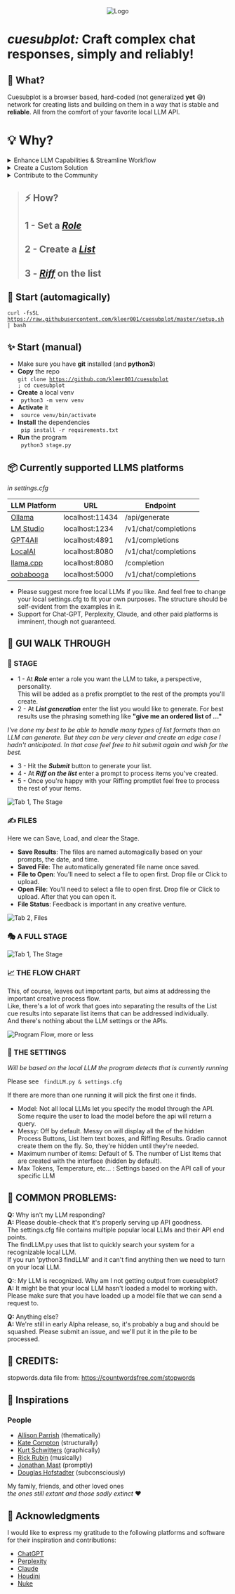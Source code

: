 <div align="center">
    <img src="/images/masks_base_banner_01.png" alt="Logo">
</div>

# ***cuesubplot:*** **Craft complex chat responses, simply and reliably!**

## :speech_balloon: What? 
Cuesubplot is a browser based, hard-coded (not generalized __yet__ :sweat_smile:) network for creating lists and building on them in a way that is stable and  **reliable**. All from the comfort of your favorite local LLM API.


# :bulb: Why?

<details>
  <summary>Enhance LLM Capabilities & Streamline Workflow</summary>

- Develop a solution that enables (local) LLMs to generate long and complex multistep outputs effectively, such as detailed learning programs or comprehensive critiques.

- Eliminate the need for manual copy-pasting in workflows to improve efficiency and maintain the quality of generated content while trying new things.

</details>

<details>
  <summary>Create a Custom Solution</summary>

- Leverage insights from experts like Jonathan Mast to design a tailored programming solution that integrates the strengths of LLMs and utilizes innovative tools like [Gradio](https://www.gradio.app/) and inspiration from [Automatic1111](https://github.com/AUTOMATIC1111/stable-diffusion-webui).

</details>

<details>
  <summary>Contribute to the Community</summary>

- Actively participate in the local LLM evolution among programmers and users who share a passion for generating text and exploring the capabilities of LLMs and enhancing the ease of the chat workflow.

</details>



> ## :zap: How? 
> ## **1** - Set a ***[Role](https://platform.openai.com/docs/guides/prompt-engineering/tactic-ask-the-model-to-adopt-a-persona)***
> ## **2** - Create a ***[List](https://mathworld.wolfram.com/LissajousCurve.html)***
> ## **3** - [***Riff***](https://www.collinsdictionary.com/dictionary/english/riff) on the list

## :rocket: Start (automagically)

<code>curl -fsSL https://raw.githubusercontent.com/kleer001/cuesubplot/master/setup.sh | bash</code>
 

## :sparkles: Start (manual) 
* Make sure you have **git** installed (and **python3**)
* **Copy** the repo  
<code>git clone https://github.com/kleer001/cuesubplot ; cd cuesubplot </code>
* **Create** a local venv
* <code> python3 -m venv venv </code>
* **Activate** it
* <code> source venv/bin/activate </code>
* **Install** the dependencies  
<code> pip install -r requirements.txt </code>
* **Run** the program  
<code> python3 stage.py</code>


## :package: Currently supported LLMS platforms 
*in  settings.cfg*  

| LLM Platform | URL             | Endpoint             |
|--------------|-----------------|----------------------|
| [Ollama](https://ollama.ai/)       | localhost:11434 | /api/generate        |
| [LM Studio](https://lmstudio.ai/)    | localhost:1234  | /v1/chat/completions |
| [GPT4All](https://gpt4all.io/)      | localhost:4891  | /v1/completions      |
| [LocalAI](https://localai.io/)      | localhost:8080  | /v1/chat/completions |
| [llama.cpp](https://github.com/ggerganov/llama.cpp)    | localhost:8080  | /completion          |
| [oobabooga](https://github.com/oobabooga/text-generation-webui)    | localhost:5000  | /v1/chat/completions |

* Please suggest more free local LLMs if you like. And feel free to change your local settings.cfg to fit your own purposes. The structure should be self-evident from the examples in it.  
* Support for Chat-GPT, Perplexity, Claude, and other paid platforms is imminent, though not guaranteed. 

## :walking: GUI WALK THROUGH 
### :eyes: STAGE 
* 1 - At ***Role*** enter a role you want the LLM to take, a perspective, personality.   
This will be added as a prefix promptlet to the rest of the prompts you'll create.   
* 2 - At ***List generation*** enter the list you would like to generate. For best results use the phrasing something like
**"give me an ordered list of ..."**  

*I've done my best to be able to handle many types of list formats than an LLM can generate. 
But they can be very clever and create an edge case I hadn't anticipated. In that case feel free to hit submit again and wish for the best.*  
* 3 - Hit the ***Submit*** button to generate your list.   
* 4 - At ***Riff on the list*** enter a prompt to process items you've created.
* 5 - Once you're happy with your Riffing promptlet feel free to process the rest of your items.  



![Tab 1, The Stage](/images/Stage_01.png "Tab 1, The Stage")

### :writing_hand: FILES 

Here we can Save, Load, and clear the Stage.   
* **Save Results**: The files are named automagically based on your prompts, the date, and time.  
*  **Saved File**: The automatically generated file name once saved.  
* **File to Open**: You'll need to select a file to open first. Drop file or Click to upload.  
* **Open File**: You'll need to select a file to open first. Drop file or Click to upload. After that you can open it.  
* **File Status**: Feedback is important in any creative venture.

![Tab 2, Files](/images/Library_01.png "Tab 2, Files")


### :performing_arts: A FULL STAGE 

![Tab 1, The Stage](/images/FullStage_01.png "Tab 1, The Stage")

### :chart_with_upwards_trend: THE FLOW CHART

This, of course, leaves out important parts, but aims at addressing the important creative process flow.  
Like, there's a lot of work that goes into separating the results of the List cue results into separate list items that can be addressed individually.   
And there's nothing about the LLM settings or the APIs.  

![Program Flow, more or less](/images/flowChart_01.png "Flowchart")


### :brain: THE SETTINGS 

*Will be based on the local LLM the program detects that is currently running*

Please see <code> findLLM.py & settings.cfg </code>

If there are more than one running it will pick the first one it finds.   
* Model: Not all local LLMs let you specify the model through the API. Some require the user to load the model before the api will return a query.  
* Messy: Off by default. Messy on will display all the of the hidden Process Buttons, List Item text boxes, and Riffing Results. Gradio cannot create them on the fly. So, they're hidden until they're needed.  
* Maximum number of items: Default of 5. The number of List Items that are created with the interface (hidden by default).  
* Max Tokens, Temperature, etc... : Settings based on the API call of your specific LLM  



## :bug: COMMON PROBLEMS: 

**Q:** Why isn't my LLM responding?   
**A:** Please double-check that it's properly serving up API goodness.   
The settings.cfg file contains multiple popular local LLMs and their API end points.   
The findLLM.py uses that list to quickly search your system for a recognizable local LLM.  
If you run 'python3 findLLM' and it can't find anything then we need to turn on your local LLM.

**Q:**: My LLM is recognized. Why am I not getting output from cuesubplot?     
**A:** It might be that your local LLM hasn't loaded a model to working with.  
Please make sure that you have loaded up a model file that we can send a request to.   

**Q:** Anything else?  
**A:** We're still in early Alpha release, so, it's probably a bug and should be squashed. Please submit an issue, and we'll put it in the pile to be processed.   

## :wrench: CREDITS: 

stopwords.data file from: 
https://countwordsfree.com/stopwords

## :art: Inspirations 

### People

- [Allison Parrish](https://www.decontextualize.com) (thematically)  
- [Kate Compton](https://github.com/galaxykate) (structurally)  
- [Kurt Schwitters](https://en.wikipedia.org/wiki/Kurt_Schwitters) (graphically)  
- [Rick Rubin](https://en.wikipedia.org/wiki/Rick_Rubin) (musically)  
- [Jonathan Mast](https://jonathanmast.com/) (promptly)  
- [Douglas Hofstadter](https://en.wikipedia.org/wiki/Douglas_Hofstadter) (subconsciously)  

My family, friends, and other loved ones  
 *the ones still extant and those sadly extinct* :heart: 

## 🤝 Acknowledgments

I would like to express my gratitude to the following platforms and software for their inspiration and contributions:

- [ChatGPT](https://chatgpt.com/)
- [Perplexity](https://www.perplexity.ai/)
- [Claude](https://claude.ai/)
- [Houdini](https://www.sidefx.com/products/houdini/)
- [Nuke](https://www.foundry.com/products/nuke)
